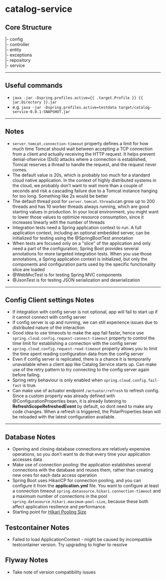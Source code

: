 # catalog-service

## Core Structure

|- config  
|- controller  
|- entity  
|- exceptions  
|- repository  
|- service

---

## Useful commands

- `java -jar -Dspring.profiles.active={{ .target.Profile }} {{ jar.Directory }}.jar`
- e.g. `java -jar -Dspring.profiles.active=testdata target/catalog-service-0.0.1-SNAPSHOT.jar`

---

## Notes

- `server.tomcat.connection-timeout` property defines a limit for how much time Tomcat should wait between accepting a TCP connection from a client and actually receiving the HTTP request. It helps prevent denial-ofservice (DoS) attacks where a connection is established, Tomcat reserves a thread to handle the request, and the request never comes.
- The default value is 20s, which is probably too much for a standard cloud native application. In the context of highly distributed systems in the cloud, we probably don’t want to wait more than a couple of seconds and risk a cascading failure due to a Tomcat instance hanging for too long. Something like 2s would be better
- The default thread pool for `server.tomcat.threads`can grow up to 200 threads and has 10 worker threads always running, which are good starting values in production. In your local environment, you might want to lower those values to optimize resource consumption, since it increases linearly with the number of threads
- Integration tests need a Spring application context to run. A full application context, including an optional embedded server, can be initialized for testing using the @SpringBootTest annotation
- When tests are focused only on a "slice" of the application and only need a part of the configuration, Spring Boot provides several annotations for more targeted integration tests. When you use those annotations, a Spring application context is initialized, but only the components and configuration parts used by the specific functionality slice are loaded
- @WebMvcTest is for testing Spring MVC components
- @JsonTest is for testing JSON serialization and deserialization

---

## Config Client settings Notes

- If integration with config server is not optional, app will fail to start up if it cannot connect with config server
- If config server is up and running, we can still experience issues due to distributed nature of the interaction
- Good idea to use timeouts to make the app fail faster, hence use `spring.cloud.config.request-connect-timeout` property to control the time limit for establishing a connection with the config server
- `spring.cloud.config.request-read-timeout` property allows you to limit the time spent reading configuration data from the config server
- Even if config server is replicated, there is a chance it is temporarily unavailable when a client app like Catalog Service starts up. Can make use of the retry pattern to try connecting to the config server again before failing.
- Spring retry behaviour is only enabled when `spring.cloud.config.fail-fast` is true.
- Can make use of actuator endpoint `/actuator/refresh` to refresh config. Since a custom property was already defined with @ConfigurationProperties bean, it is already listening to **RefreshScopeRefreshedEvent** by default, so dont need to make any code changes. When a refresh is triggered, the PolarProperties bean will be reloaded with the latest configuration available.

---

## Database Notes

- Opening and closing database connections are relatively expensive operations, so you don’t want to do that every time your application accesses data
- Make use of connection pooling: the application establishes several connections with the database and reuses them, rather than creating new ones for each data access operation
- Spring Boot uses HikariCP for connection pooling, and you can configure it from the **application.yml** file. You want to
  configure at least a connection timeout `spring.datasource.hikari.connection-timeout` and a maximum number of connections in the pool `spring.datasource.hikari.maximum-pool-size`, because these both affect application resilience and performance.
- Starting point for [Hikari Pooling Size](https://github.com/brettwooldridge/HikariCP/wiki/About-Pool-Sizing)

## Testcontainer Notes
- Failed to load ApplicationContext - might be caused by incompatible testcontainer version. Try upgrading to higher to resolve 

## Flyway Notes
- Take note of version compatibility issues 
